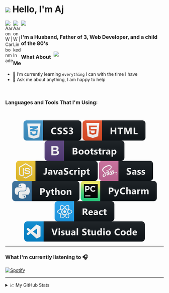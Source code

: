 <h1><img src="https://emojis.slackmojis.com/emojis/images/1531849430/4246/blob-sunglasses.gif?1531849430" width="30"/> Hello, I'm Aj</h1>

[<img align="left" alt="AaronW | Carbonmade" width="25px" src="https://www.flaticon.com/svg/static/icons/svg/921/921490.svg" />][website]

[<img align="left" alt="AaronW | LinkedIn" width="25px" src="https://www.flaticon.com/svg/static/icons/svg/1384/1384171.svg" />][linkedin]

![](https://visitor-badge.glitch.me/badge?page_id=xaaronwx.xaaronwx)

<h3><p align="left">I'm a Husband, Father of 3, Web Developer, and a child of the 80's</p></h3>

 <img align="right" src="assets/FlySynth.gif" width=350>
 
 ### What About Me

- 🌱 I’m currently learning ```everything``` I can with the time I have
- 💬 Ask me about anything, I am happy to help

<br />

### Languages and Tools That I'm Using:

<br />

<p align="center">
  <!-- For more icons please follow  https://github.com/MikeCodesDotNET/ColoredBadges -->
  <img align="center" src="badges/css3.svg" alt="css3" style="vertical-align:top margin:6px 4px">
  <img align="center" src="badges/html.svg" alt="html" style="vertical-align:top margin:6px 4px">
  <img align="center" src="badges/bootstrap.svg" alt="bootstrap" style="vertical-align:top margin:6px 4px">
  <img align="center" src="badges/js.svg" alt="js" style="vertical-align:top margin:6px 4px">
  <img align="center" src="badges/sass.svg" alt="sass" style="vertical-align:top margin:6px 4px">
  <img align="center" src="badges/python.svg" alt="python" style="vertical-align:top margin:6px 4px">
  <img align="center" src="badges/jetbrains_pycharm.svg" alt="pycharm" style="vertical-align:top margin:6px 4px">
  <img align="center" src="badges/react.svg" alt="react" style="vertical-align:top margin:6px 4px">
  <img align="center" src="badges/visualstudio_code.svg" alt="visualStudioCode" style="vertical-align:top margin:6px 4px">

</p>

<!-- - Refresh the page to see what I enjoy when not on a computer. 

<img src="https://source.unsplash.com/random/800x400?nature"> -->
---

### What I'm currently listening to 🎧
[![Spotify](https://spotify-playlist.xaaronwx.vercel.app//api/spotify)](https://open.spotify.com/user/beamerboy_23)

<!-- ### What I'm currently working on: -->
<!--START_SECTION:activity-->

---
<details>
<summary>📈 My GitHub Stats</summary>
<img align="center" alt="xAaronWx's GitHub Stats" src="https://github-readme-stats.xaaronwx.vercel.app/api?username=xAaronWx&hide=issues&show_icons=true&theme=vue-dark&hide_border=true" />
</details>

<!-- Link Definitions -->

[website]: https://aaronjwhite.carbonmade.com/
[linkedin]: https://www.linkedin.com/in/aaronj-white/
